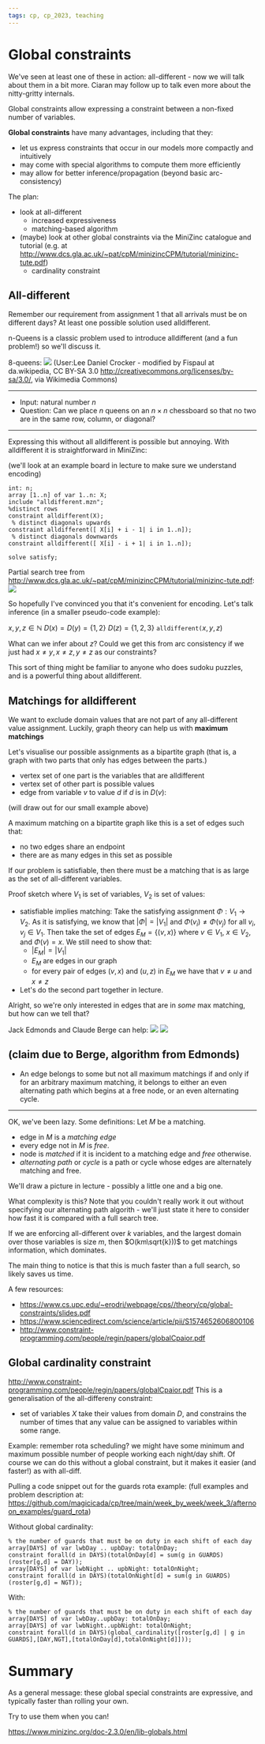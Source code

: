 ```yaml
---
tags: cp, cp_2023, teaching
---
```


# Global constraints
We've seen at least one of these in action: all-different - now we will talk about them in a bit more.  Ciaran may follow up to talk even more about the nitty-gritty internals.  

Global constraints allow expressing a constraint between a non-fixed number of variables.

**Global constraints** have many advantages, including that they:
- let us express constraints that occur in our models more compactly and intuitively
- may come with special algorithms to compute them more efficiently
- may allow for better inference/propagation (beyond basic arc-consistency)

The plan:
- look at all-different
    - increased expressiveness
    - matching-based algorithm 
- (maybe) look at other global constraints via the MiniZinc catalogue and tutorial (e.g. at http://www.dcs.gla.ac.uk/~pat/cpM/minizincCPM/tutorial/minizinc-tute.pdf)
    - cardinality constraint

## All-different
Remember our requirement from assignment 1 that all arrivals must be on different days?  At least one possible solution used alldifferent.

n-Queens is a classic problem used to introduce alldifferent (and a fun problem!) so we'll discuss it.  

8-queens:
![](https://i.imgur.com/mZhwpU3.png)
(User:Lee Daniel Crocker - modified by Fispaul at da.wikipedia, CC BY-SA 3.0 <http://creativecommons.org/licenses/by-sa/3.0/>, via Wikimedia Commons)

---
- Input: natural number $n$
- Question: Can we place $n$ queens on an $n \times n$ chessboard so that no two are in the same row, column, or diagonal?
---

Expressing this without all alldifferent is possible but annoying.  With alldifferent it is straightforward in MiniZinc:

(we'll look at an example board in lecture to make sure we understand encoding)
```
int: n;
array [1..n] of var 1..n: X;
include "alldifferent.mzn";
%distinct rows
constraint alldifferent(X); 
 % distinct diagonals upwards
constraint alldifferent([ X[i] + i - 1| i in 1..n]);
 % distinct diagonals downwards
constraint alldifferent([ X[i] - i + 1| i in 1..n]);

solve satisfy;
```
Partial search tree from http://www.dcs.gla.ac.uk/~pat/cpM/minizincCPM/tutorial/minizinc-tute.pdf:  
![](https://i.imgur.com/GGNiSsE.png)


So hopefully I've convinced you that it's convenient for encoding.  Let's talk inference (in a smaller pseudo-code example):


$x, y, z \in \mathbb{N}$
$D(x) = D(y) = \{1, 2\}$
$D(z) = \{1, 2, 3\}$
`alldifferent(`$x, y, z$)

What can we infer about $z$?
Could we get this from arc consistency if we just had $x\neq y, x \neq z, y \neq z$ as our constraints?


This sort of thing might be familiar to anyone who does sudoku puzzles, and is a powerful thing about alldifferent.  


## Matchings for alldifferent

We want to exclude domain values that are not part of any all-different value assignment.  Luckily, graph theory can help us with **maximum matchings**

Let's visualise our possible assignments as a bipartite graph (that is, a graph with two parts that only has edges between the parts.)
- vertex set of one part is the variables that are alldifferent
- vertex set of other part is possible values
- edge from variable $v$ to value $d$ if $d$ is in $D(v)$:

(will draw out for our small example above)

A maximum matching on a bipartite graph like this is a set of edges such that:
- no two edges share an endpoint
- there are as many edges in this set as possible

If our problem is satisfiable, then there must be a matching that is as large as the set of all-different variables.  

Proof sketch where $V_1$ is set of variables, $V_2$ is set of values:
- satisfiable implies matching:  Take the satisfying assignment $\Phi: V_1 \rightarrow V_2$.  As it is satisfying, we know that $|\Phi| = |V_1|$ and $\Phi(v_i) \neq \Phi(v_j)$ for all $v_i, v_j \in V_1$.  Then take the set of edges $E_M = \{(v, x)\}$ where $v \in V_1$, $x \in V_2$, and $\Phi(v) = x$.  We still need to show that:
    - $|E_M| = |V_1|$
    - $E_M$ are edges in our graph
    - for every pair of edges $(v, x)$ and $(u, z)$ in $E_M$ we have that $v \neq u$ and $x \neq z$
- Let's do the second part together in lecture.

Alright, so we're only interested in edges that are in *some* max matching, but how can we tell that?

Jack Edmonds and Claude Berge can help:
![](https://i.imgur.com/9yXLe69.png)
![](https://i.imgur.com/nWqmcrA.png)

(claim due to Berge, algorithm from Edmonds)
---
- An edge belongs to some but not all maximum matchings if and only if for an arbitrary maximum matching, it belongs to either an even alternating path which begins at a free node, or an even alternating cycle.
---


OK, we've been lazy.  Some definitions:
Let $M$ be a matching. 
- edge in $M$ is a *matching edge*
- every edge not in $M$ is *free*. 
-  node is *matched* if it is incident to a matching edge and *free* otherwise.
-  *alternating path* or *cycle* is a path or cycle whose edges are alternately matching and free.

We'll draw a picture in lecture - possibly a little one and a big one. 

What complexity is this?  Note that you couldn't really work it out without specifying our alternating path algorith - we'll just state it here to consider how fast it is compared with a full search tree.  


If we are enforcing all-different over $k$ variables, and the largest domain over those variables is size $m$, then $O(km\sqrt{k}))$ to get matchings information, which dominates. 

The main thing to notice is that this is much faster than a full search, so likely saves us time.

A few resources:
- https://www.cs.upc.edu/~erodri/webpage/cps//theory/cp/global-constraints/slides.pdf
- https://www.sciencedirect.com/science/article/pii/S1574652606800106
- http://www.constraint-programming.com/people/regin/papers/globalCpaior.pdf

## Global cardinality constraint


http://www.constraint-programming.com/people/regin/papers/globalCpaior.pdf
This is a generalisation of the all-differeny constraint: 
- set of variables $X$ take their values from domain $D$, and constrains the number of times that any value can be assigned to variables within some range.  

Example: remember rota scheduling? we might have some minimum and maximum possible number of people working each night/day shift.  Of course we can do this without a global constraint, but it makes it easier (and faster!) as with all-diff. 

Pulling a code snippet out for the guards rota example:
(full examples and problem description at: https://github.com/magicicada/cp/tree/main/week_by_week/week_3/afternoon_examples/guard_rota)

Without global cardinality:
```
% the number of guards that must be on duty in each shift of each day
array[DAYS] of var lwbDay .. upbDay: totalOnDay;
constraint forall(d in DAYS)(totalOnDay[d] = sum(g in GUARDS)(roster[g,d] = DAY));
array[DAYS] of var lwbNight .. upbNight: totalOnNight;
constraint forall(d in DAYS)(totalOnNight[d] = sum(g in GUARDS)(roster[g,d] = NGT));
```

With:
```
% the number of guards that must be on duty in each shift of each day
array[DAYS] of var lwbDay..upbDay: totalOnDay;
array[DAYS] of var lwbNight..upbNight: totalOnNight;
constraint forall(d in DAYS)(global_cardinality([roster[g,d] | g in GUARDS],[DAY,NGT],[totalOnDay[d],totalOnNight[d]]));
```

# Summary
As a general message: these global special constraints are expressive, and typically faster than rolling your own.  

Try to use them when you can!

https://www.minizinc.org/doc-2.3.0/en/lib-globals.html
